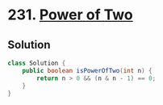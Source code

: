 # 231. [Power of Two](https://leetcode.com/problems/power-of-two/description/?envType=daily-question&envId=2025-08-09)

## Solution 

```java
class Solution {
    public boolean isPowerOfTwo(int n) {
        return n > 0 && (n & n - 1) == 0;
    }
}

```